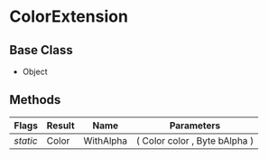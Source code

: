 # ColorExtension
## Base Class
- Object
## Methods
Flags|Result|Name|Parameters
-|-|-|-
*static*|Color|WithAlpha|( Color color , Byte bAlpha )
